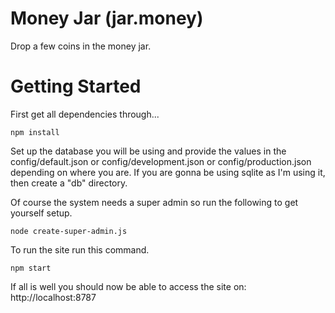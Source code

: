 # Money Jar (jar.money)
Drop a few coins in the money jar.

# Getting Started
First get all dependencies through...
```
npm install
```

Set up the database you will be using and provide the values in the config/default.json or config/development.json or config/production.json depending on where you are. If you are gonna be using sqlite as I'm using it, then create a "db" directory.

Of course the system needs a super admin so run the following to get yourself setup.

```
node create-super-admin.js
```

To run the site run this command.
```
npm start
```

If all is well you should now be able to access the site on: http://localhost:8787
